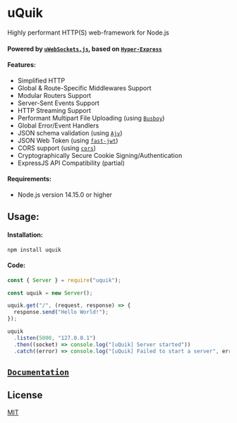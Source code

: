 # uQuik
Highly performant HTTP(S) web-framework for Node.js
#### Powered by [`uWebSockets.js`](https://github.com/uNetworking/uWebSockets.js), based on [`Hyper-Express`](https://github.com/kartikk221/hyper-express)


#### Features:
- Simplified HTTP
- Global & Route-Specific Middlewares Support
- Modular Routers Support
- Server-Sent Events Support
- HTTP Streaming Support
- Performant Multipart File Uploading (using [`Busboy`](https://github.com/mscdex/busboy))
- Global Error/Event Handlers
- JSON schema validation (using [`Ajv`](https://ajv.js.org/json-type-definition.html))
- JSON Web Token (using [`fast-jwt`](https://github.com/nearform/fast-jwt))
- CORS support (using [`cors`](https://github.com/expressjs/cors))
- Cryptographically Secure Cookie Signing/Authentication
- ExpressJS API Compatibility (partial)

#### Requirements:
- Node.js version 14.15.0 or higher

## Usage:

#### Installation:
`npm install uquik`
#### Code:
````javascript
const { Server } = require("uquik");

const uquik = new Server();

uquik.get("/", (request, response) => {
  response.send("Hello World!");
});

uquik
  .listen(5000, "127.0.0.1")
  .then((socket) => console.log("[uQuik] Server started"))
  .catch((error) => console.log("[uQuik] Failed to start a server", error));

````
## [`Documentation`](https://github.com/piliugin-anton/uQuik/docs)


## License
[MIT](./LICENSE)